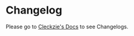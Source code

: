 # Changelog

Please go to [Cleckzie's Docs](https://spreehertz.github.io/Cleckzie/) to see Changelogs.